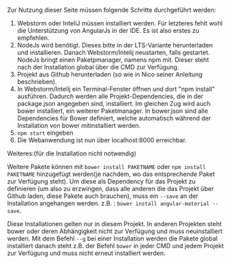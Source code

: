 Zur Nutzung dieser Seite müssen folgende Schritte durchgeführt werden:

1. Webstorm oder InteliJ müssen installiert werden. Für letzteres fehlt wohl die Unterstützung von AngularJs in der IDE. Es ist also erstes zu empfehlen.
2. NodeJs wird benötigt. Dieses bitte in der LTS-Variante herunterladen und installieren. Danach Webstorm/Intelij neustarten, falls gestartet. NodeJs bringt einen Paketpmanager, namens npm mit. Dieser steht nach der Installation global über die CMD zur Verfügung.
3. Projekt aus Github herunterladen (so wie in Nico seiner Anleitung beschrieben).
4.  In Webstorm/Intelij ein Terminal-Fenster öffnen und dort "npm install" ausführen. Dadurch werden alle Projekt-Dependencies, die in der package.json angegeben sind, installiert. Im gleichen Zug wird auch bower installiert, ein weiterer Paketmanager. In bower.json sind alle Dependencies für Bower definiert, welche automatisch während der Installation von bower mitinstalliert werden.
5. ```npm start``` eingeben
6. Die Webanwendung ist nun über localhost:8000 erreichbar.

Weiteres:(für die Installation nicht notwendig)

Weitere Pakete können mit ```bower install PAKETNAME``` oder ```npm install PAKETNAME``` hinzugefügt werden(je nachdem, wo das entsprechende Paket zur Verfügung steht). Um diese als Dependency für das Projekt zu definieren (um also zu erzwingen, dass alle anderen die das Projekt über Github laden, diese Pakete auch brauchen), muss ein ```--save``` an der Installation angehangen werden. 
z.B. : ```bower install angular-material --save```.

Diese Installationen gelten nur in diesem Projekt. In anderen Projekten steht bower oder deren Abhängigkeit nicht zur Verfügung und muss neuinstalliert werden. Mit dem Befehl ```--g``` bei einer Installation werden die Pakete global installiert danach steht z.B. der Befehl ```bower``` in jeder CMD und jedem Projekt zur Verfügung und muss nicht erneut installiert werden.
